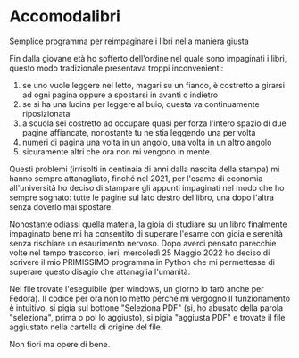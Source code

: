# Accomodalibri
Semplice programma per reimpaginare i libri nella maniera giusta


Fin dalla giovane età ho sofferto dell'ordine nel quale sono impaginati i libri, questo modo tradizionale presentava troppi inconvenienti:

1) se uno vuole leggere nel letto, magari su un fianco, è costretto a girarsi ad ogni pagina oppure a spostarsi in avanti o indietro
2) se si ha una lucina per leggere al buio, questa va continuamente riposizionata
3) a scuola sei costretto ad occupare quasi per forza l'intero spazio di due pagine affiancate, nonostante tu ne stia leggendo una per volta
4) numeri di pagina una volta in un angolo, una volta in un altro angolo
5) sicuramente altri che ora non mi vengono in mente.

Questi problemi (irrisolti in centinaia di anni dalla nascita della stampa) mi hanno sempre attanagliato, finché nel 2021, per l'esame di economia all'università ho deciso di stampare gli appunti impaginati nel modo che ho sempre sognato: tutte le pagine sul lato destro del libro, una dopo l'altra senza doverlo mai spostare.

Nonostante odiassi quella materia, la gioia di studiare su un libro finalmente impaginato bene mi ha consentito di superare l'esame con gioia e serenità senza rischiare un esaurimento nervoso. Dopo averci pensato parecchie volte nel tempo trascorso, ieri, mercoledì 25 Maggio 2022 ho deciso di scrivere il mio PRIMISSIMO programma in Python che mi permettesse di superare questo disagio che attanaglia l'umanità.

Nei file trovate l'eseguibile (per windows, un giorno lo farò anche per Fedora).
Il codice per ora non lo metto perché mi vergogno
Il funzionamento è intuitivo, si pigia sul bottone "Seleziona PDF" (si, ho abusato della parola "seleziona", prima o poi lo aggiusto), si pigia "aggiusta PDF" e trovate il file aggiustato nella cartella di origine del file. 

Non fiori ma opere di bene.
